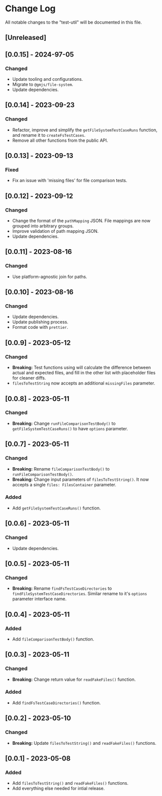 # Change Log

All notable changes to the "test-util" will be documented in this file.

## [Unreleased]

## [0.0.15] - 2024-97-05

### Changed

- Update tooling and configurations.
- Migrate to `@gmjs/file-system`.
- Update dependencies.

## [0.0.14] - 2023-09-23

### Changed

- Refactor, improve and simplify the `getFileSystemTestCaseRuns` function, and rename it to `createFsTestCases`.
- Remove all other functions from the public API.

## [0.0.13] - 2023-09-13

### Fixed

- Fix an issue with 'missing files' for file comparison tests.

## [0.0.12] - 2023-09-12

### Changed

- Change the format of the `pathMapping` JSON. File mappings are now grouped into arbitrary groups.
- Improve validation of path mapping JSON.
- Update dependencies.

## [0.0.11] - 2023-08-16

### Changed

- Use platform-agnostic join for paths.

## [0.0.10] - 2023-08-16

### Changed

- Update dependencies.
- Update publishing process.
- Format code with `prettier`.

## [0.0.9] - 2023-05-12

### Changed

- **Breaking:** Test functions using will calculate the difference between actual and expected files, and fill in the other list with placeholder files for cleaner diffs.
- `filesToTestString` now accepts an additional `missingFiles` parameter.

## [0.0.8] - 2023-05-11

### Changed

- **Breaking:** Change `runFileComparisonTestBody()` to `getFileSystemTestCaseRuns()` to have `options` parameter.

## [0.0.7] - 2023-05-11

### Changed

- **Breaking:** Rename `fileComparisonTestBody()` to `runFileComparisonTestBody()`.
- **Breaking:** Change input parameters of `filesToTestString()`. It now accepts a single `files: FilesContainer` parameter.

### Added

- Add `getFileSystemTestCaseRuns()` function.

## [0.0.6] - 2023-05-11

### Changed

- Update dependencies.

## [0.0.5] - 2023-05-11

### Changed

- **Breaking:** Rename `findFsTestCaseDirectories` to `findFileSystemTestCaseDirectories`. Similar rename to it's `options` parameter interface name.

## [0.0.4] - 2023-05-11

### Added

- Add `fileComparisonTestBody()` function.

## [0.0.3] - 2023-05-11

### Changed

- **Breaking:** Change return value for `readFakeFiles()` function.

### Added

- Add `findFsTestCaseDirectories()` function.

## [0.0.2] - 2023-05-10

### Changed

- **Breaking:** Update `filesToTestString()` and `readFakeFiles()` functions.

## [0.0.1] - 2023-05-08

### Added

- Add `filesToTestString()` and `readFakeFiles()` functions.
- Add everything else needed for intial release.

<!--
See: https://common-changelog.org/

## [0.0.1] - 2023-01-01

### Changed

### Added

### Removed

### Fixed
-->
